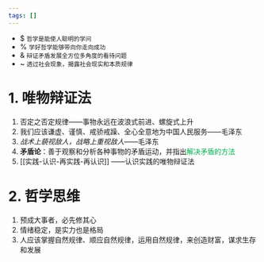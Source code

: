 ```yaml
---
tags: []
---
```

- $  `哲学是能使人聪明的学问` 
- % `学好哲学能够带向你走向成功`
- & `辩证矛盾发展全方位多角度的看待问题`
- ~ `透过社会现象，揭露社会现实和本质规律`
# 1. 唯物辩证法
1. 否定之否定规律——事物永远在波浪式前进、螺旋式上升
2. 我们应该谦虚、谨慎、戒骄戒躁、全心全意地为中国人民服务——毛泽东
3. *战术上藐视敌人，战略上重视敌人*——毛泽东
4. **矛盾论**：善于观察和分析各种事物的矛盾运动，并指出<font color="#00b050">解决矛盾的方法</font>
5. [[实践-认识-再实践-再认识]] ——认识实践的唯物辩证法


# 2. 哲学思维
1. 预成大事者，必先修其心
2. 情绪稳定，是实力也是格局
3. 人应该掌握自然规律、顺应自然规律，运用自然规律，来创造财富，谋求生存和发展
